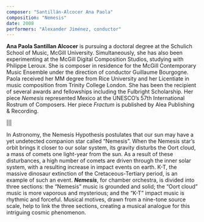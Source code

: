 ```yaml
---
composer: "Santillán-Alcocer Ana Paola"
composition: "Nemesis"
date: 2008
performers: "Alexander Jiménez, conductor"
---
```

**Ana Paola Santillan Alcocer** is pursuing a doctoral degree at the Schulich School of Music, McGill University. Simultaneously, she has also been experimenting at the McGill Digital Composition Studios, studying with Philippe Leroux. She is composer in residence for the McGill Contemporary Music Ensemble under the direction of conductor Guillaume Bourgogne. Paola received her MM degree from Rice University and her Licentiate in music composition from Trinity College London. She has been the recipient of several awards and fellowships including the Fulbright Scholarship. Her piece *Nemesis* represented Mexico at the UNESCO’s 57th International Rostrum of Composers. Her piece *Fractum* is published by Alea Publishing & Recording. 

|||

In Astronomy, the Nemesis Hypothesis postulates that our sun may have a yet undetected companion star called “Nemesis”. When the Nemesis star’s orbit brings it closer to our solar system, its gravity disturbs the Oort cloud, a mass of comets one light-year from the sun. As a result of these disturbances, a high number of comets are driven through the inner solar system, with a resulting increase in impact events on earth. K-T, the massive dinosaur extinction of the Cretaceous-Tertiary period, is an example of such an event. 
   **_Nemesis_**, for chamber orchestra, is divided into three sections: the “Nemesis” music is grounded and solid; the “Oort cloud” music is more vaporous and mysterious; and the “K-T” impact music is rhythmic and forceful. Musical motives, drawn from a nine-tone source scale, help to link the three sections, creating a musical analogue for this intriguing cosmic phenomenon.